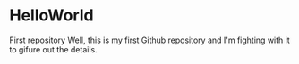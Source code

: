 # HelloWorld
First repository
Well, this is my first Github repository and I'm fighting with it to gifure out the details.
